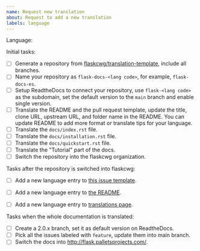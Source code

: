 ```yaml
---
name: Request new translation
about: Request to add a new translation
labels: language
---
```


<!--
Make sure there isn't an exist issue for the language you request to add.
-->

Language:

<!--
Replace this comment with a short introduction of yourself and your former experience with Flask or translation.
-->

<!--
To become a translation coordinator and create a translation for your language, please complete the following initial tasks in 30 days:
-->

Initial tasks:

- [ ] Generate a repository from [flaskcwg/translation-template](https://github.com/flaskcwg/translation-template), include all branches.
- [ ] Name your repository as `flask-docs-<lang code>`, for example, `flask-docs-es`.
- [ ] Setup ReadtheDocs to connect your repository, use `flask-<lang code>` as the subdomain, set the default version to the `main` branch and enable single version.
- [ ] Translate the README and the pull request template, update the title, clone URL, upstream URL, and folder name in the README. You can update README to add more format or translate tips for your language.
- [ ] Translate the `docs/index.rst` file.
- [ ] Translate the `docs/installation.rst` file.
- [ ] Translate the `docs/quickstart.rst` file.
- [ ] Translate the "Tutorial" part of the docs.
- [ ] Switch the repository into the flaskcwg organization.

<!--
When you finished the tasks above, leave a comment that includes your repository URL to ping us, we will switch your repository into the flaskcwg organization, then you can work on other chapters or call for other people to contribute.

After that:
-->

Tasks after the repository is switched into flaskcwg:

- [ ] Add a new language entry to [this issue template](https://github.com/flaskcwg/translation-coordination/blob/main/README.md).
- [ ] Add a new language entry to [the README](https://github.com/flaskcwg/translation-coordination/blob/main/README.md).
- [ ] Add a new language entry to [translations page](https://github.com/flaskcwg/flaskcwg.github.io/blob/source/templates/translations.html).


Tasks when the whole documentation is translated:

- [ ] Create a 2.0.x branch, set it as default version on ReadtheDocs.
- [ ] Pick all the issues labeled with `feature`, update them into main branch.
- [ ] Switch the docs into http://flask.palletsprojects.com/.
